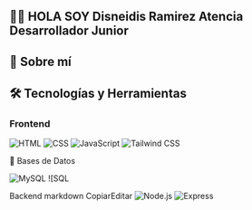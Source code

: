 ## 👩‍💻 HOLA SOY  Disneidis Ramirez Atencia **Desarrollador Junior**

## 🌟 Sobre mí

## 🛠️ Tecnologías y Herramientas

### Frontend
![HTML](https://img.shields.io/badge/HTML5-E34F26?style=flat&logo=html5&logoColor=white)
![CSS](https://img.shields.io/badge/CSS3-1572B6?style=flat&logo=css3&logoColor=white)
![JavaScript](https://img.shields.io/badge/JavaScript-F7DF1E?style=flat&logo=javascript&logoColor=black)
![Tailwind CSS](https://img.shields.io/badge/Tailwind%20CSS-06B6D4?style=flat&logo=tailwind-css&logoColor=white)

💾 Bases de Datos

![MySQL](https://img.shields.io/badge/MySQL-4479A1?style=flat&logo=mysql&logoColor=white)
![SQL 

Backend
markdown
CopiarEditar
![Node.js](https://img.shields.io/badge/Node.js-339933?style=flat&logo=node.js&logoColor=white)
![Express](https://img.shields.io/badge/Express.js-000000?style=flat&logo=express&logoColor=white)
